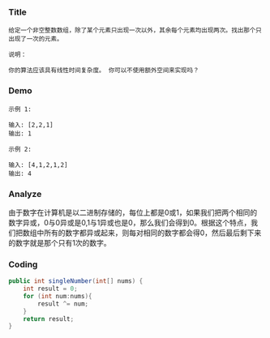 ###   Title
```
给定一个非空整数数组，除了某个元素只出现一次以外，其余每个元素均出现两次。找出那个只出现了一次的元素。

说明：

你的算法应该具有线性时间复杂度。 你可以不使用额外空间来实现吗？
```


###   Demo
```
示例 1:

输入: [2,2,1]
输出: 1
```
```
示例 2:

输入: [4,1,2,1,2]
输出: 4
```
###   Analyze

由于数字在计算机是以二进制存储的，每位上都是0或1，如果我们把两个相同的数字异或，0与0异或是0,1与1异或也是0，那么我们会得到0。根据这个特点，我们把数组中所有的数字都异或起来，则每对相同的数字都会得0，然后最后剩下来的数字就是那个只有1次的数字。

###   Coding

```java
public int singleNumber(int[] nums) {
    int result = 0;
    for (int num:nums){
        result ^= num;
    }
    return result;
}
```